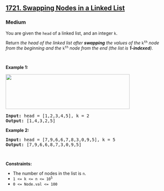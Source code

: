 <h2><a href="https://leetcode.com/problems/swapping-nodes-in-a-linked-list/">1721. Swapping Nodes in a Linked List</a></h2>
<h3>Medium</h3>
<p>You are given the <code>head</code> of a linked list, and an integer <code>k</code>.</p>

<p>Return <em>the head of the linked list after <strong>swapping</strong> the values of the </em><code>k<sup>th</sup></code> <em>node from the beginning and the </em><code>k<sup>th</sup></code> <em>node from the end (the list is <strong>1-indexed</strong>).</em></p>

<p>&nbsp;</p>
<p><strong class="example">Example 1:</strong></p>
<img alt="" src="https://assets.leetcode.com/uploads/2020/09/21/linked1.jpg" style="width: 400px; height: 112px;">
<pre><strong>Input:</strong> head = [1,2,3,4,5], k = 2
<strong>Output:</strong> [1,4,3,2,5]
</pre>

<p><strong class="example">Example 2:</strong></p>

<pre><strong>Input:</strong> head = [7,9,6,6,7,8,3,0,9,5], k = 5
<strong>Output:</strong> [7,9,6,6,8,7,3,0,9,5]
</pre>

<p>&nbsp;</p>
<p><strong>Constraints:</strong></p>

<ul>
	<li>The number of nodes in the list is <code>n</code>.</li>
	<li><code>1 &lt;= k &lt;= n &lt;= 10<sup>5</sup></code></li>
	<li><code>0 &lt;= Node.val &lt;= 100</code></li>
</ul>